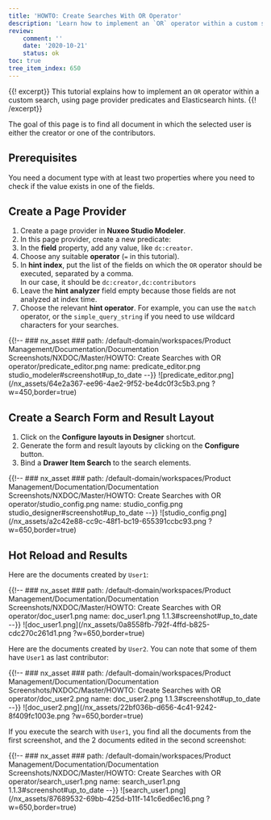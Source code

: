 ```yaml
---
title: 'HOWTO: Create Searches With OR Operator'
description: 'Learn how to implement an `OR` operator within a custom search, using page provider predicates and Elasticsearch hints.'
review:
    comment: ''
    date: '2020-10-21'
    status: ok
toc: true
tree_item_index: 650
---
```


{{! excerpt}}
This tutorial explains how to implement an `OR` operator within a custom search, using page provider predicates and Elasticsearch hints.
{{! /excerpt}}

The goal of this page is to find all document in which the selected user is either the creator or one of the contributors.

## Prerequisites

You need a document type with at least two properties where you need to check if the value exists in one of the fields.

## Create a Page Provider

1. Create a page provider in **Nuxeo Studio Modeler**.
1. In this page provider, create a new predicate:
  1. In the **field** property, add any value, like `dc:creator`.
  1. Choose any suitable **operator** (`=` in this tutorial).
  1. In **hint index**, put the list of the fields on which the `OR` operator should be executed, separated by a comma.</br>
      In our case, it should be `dc:creator,dc:contributors`
  1. Leave the **hint analyzer** field empty because those fields are not analyzed at index time.
  1. Choose the relevant **hint operator**. For example, you can use the `match` operator, or the `simple_query_string` if you need to use wildcard characters for your searches.

  {{!--     ### nx_asset ###
      path: /default-domain/workspaces/Product Management/Documentation/Documentation Screenshots/NXDOC/Master/HOWTO: Create Searches with OR operator/predicate_editor.png
      name: predicate_editor.png
      studio_modeler#screenshot#up_to_date
  --}}
  ![predicate_editor.png](/nx_assets/64e2a367-ee96-4ae2-9f52-be4dc0f3c5b3.png ?w=450,border=true)

## Create a Search Form and Result Layout

1. Click on the **Configure layouts in Designer** shortcut.
1. Generate the form and result layouts by clicking on the **Configure** button.
1. Bind a **Drawer Item Search** to the search elements.

{{!--     ### nx_asset ###
    path: /default-domain/workspaces/Product Management/Documentation/Documentation Screenshots/NXDOC/Master/HOWTO: Create Searches with OR operator/studio_config.png
    name: studio_config.png
    studio_designer#screenshot#up_to_date
--}}
![studio_config.png](/nx_assets/a2c42e88-cc9c-48f1-bc19-655391ccbc93.png ?w=650,border=true)

## Hot Reload and Results

Here are the documents created by `User1`:

{{!--     ### nx_asset ###
    path: /default-domain/workspaces/Product Management/Documentation/Documentation Screenshots/NXDOC/Master/HOWTO: Create Searches with OR operator/doc_user1.png
    name: doc_user1.png
    1.1.3#screenshot#up_to_date
--}}
![doc_user1.png](/nx_assets/0a8558fb-792f-4ffd-b825-cdc270c261d1.png ?w=650,border=true)

Here are the documents created by `User2`. You can note that some of them have `User1` as last contributor:

{{!--     ### nx_asset ###
    path: /default-domain/workspaces/Product Management/Documentation/Documentation Screenshots/NXDOC/Master/HOWTO: Create Searches with OR operator/doc_user2.png
    name: doc_user2.png
    1.1.3#screenshot#up_to_date
--}}
![doc_user2.png](/nx_assets/22bf036b-d656-4c41-9242-8f409fc1003e.png ?w=650,border=true)

If you execute the search with `User1`, you find all the documents from the first screenshot, and the 2 documents edited in the second screenshot:

{{!--     ### nx_asset ###
    path: /default-domain/workspaces/Product Management/Documentation/Documentation Screenshots/NXDOC/Master/HOWTO: Create Searches with OR operator/search_user1.png
    name: search_user1.png
    1.1.3#screenshot#up_to_date
--}}
![search_user1.png](/nx_assets/87689532-69bb-425d-b11f-141c6ed6ec16.png ?w=650,border=true)
